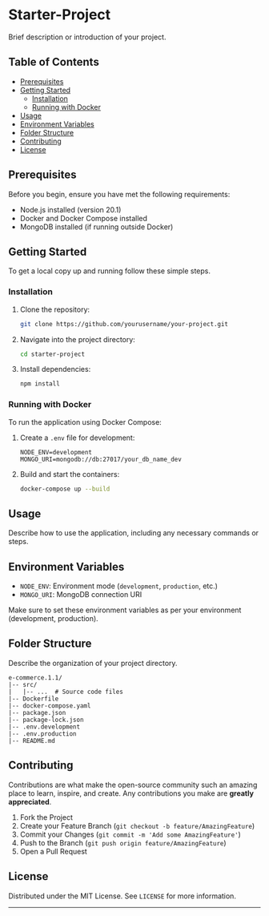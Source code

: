 # Starter-Project


Brief description or introduction of your project.

## Table of Contents

- [Prerequisites](#prerequisites)
- [Getting Started](#getting-started)
  - [Installation](#installation)
  - [Running with Docker](#running-with-docker)
- [Usage](#usage)
- [Environment Variables](#environment-variables)
- [Folder Structure](#folder-structure)
- [Contributing](#contributing)
- [License](#license)

## Prerequisites

Before you begin, ensure you have met the following requirements:
- Node.js installed (version 20.1)
- Docker and Docker Compose installed
- MongoDB installed (if running outside Docker)

## Getting Started

To get a local copy up and running follow these simple steps.

### Installation

1. Clone the repository:

   ```bash
   git clone https://github.com/yourusername/your-project.git
   ```

2. Navigate into the project directory:

   ```bash
   cd starter-project
   ```

3. Install dependencies:

   ```bash
   npm install
   ```

### Running with Docker

To run the application using Docker Compose:

1. Create a `.env` file for development:

   ```
   NODE_ENV=development
   MONGO_URI=mongodb://db:27017/your_db_name_dev
   ```

2. Build and start the containers:

   ```bash
   docker-compose up --build
   ```

## Usage

Describe how to use the application, including any necessary commands or steps.

## Environment Variables

- `NODE_ENV`: Environment mode (`development`, `production`, etc.)
- `MONGO_URI`: MongoDB connection URI

Make sure to set these environment variables as per your environment (development, production).

## Folder Structure

Describe the organization of your project directory.

```
e-commerce.1.1/
|-- src/
|   |-- ...  # Source code files
|-- Dockerfile
|-- docker-compose.yaml
|-- package.json
|-- package-lock.json
|-- .env.development
|-- .env.production
|-- README.md
```

## Contributing

Contributions are what make the open-source community such an amazing place to learn, inspire, and create. Any contributions you make are **greatly appreciated**.

1. Fork the Project
2. Create your Feature Branch (`git checkout -b feature/AmazingFeature`)
3. Commit your Changes (`git commit -m 'Add some AmazingFeature'`)
4. Push to the Branch (`git push origin feature/AmazingFeature`)
5. Open a Pull Request

## License

Distributed under the MIT License. See `LICENSE` for more information.

---
